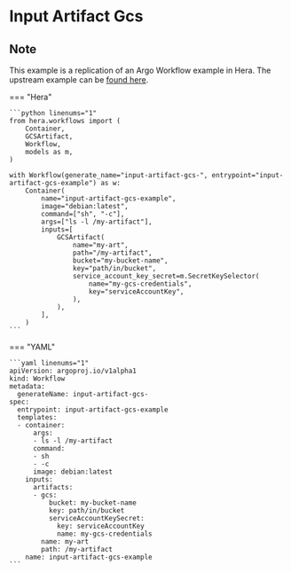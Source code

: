 # Input Artifact Gcs

## Note

This example is a replication of an Argo Workflow example in Hera.
The upstream example can be [found here](https://github.com/argoproj/argo-workflows/blob/main/examples/input-artifact-gcs.yaml).




=== "Hera"

    ```python linenums="1"
    from hera.workflows import (
        Container,
        GCSArtifact,
        Workflow,
        models as m,
    )

    with Workflow(generate_name="input-artifact-gcs-", entrypoint="input-artifact-gcs-example") as w:
        Container(
            name="input-artifact-gcs-example",
            image="debian:latest",
            command=["sh", "-c"],
            args=["ls -l /my-artifact"],
            inputs=[
                GCSArtifact(
                    name="my-art",
                    path="/my-artifact",
                    bucket="my-bucket-name",
                    key="path/in/bucket",
                    service_account_key_secret=m.SecretKeySelector(
                        name="my-gcs-credentials",
                        key="serviceAccountKey",
                    ),
                ),
            ],
        )
    ```

=== "YAML"

    ```yaml linenums="1"
    apiVersion: argoproj.io/v1alpha1
    kind: Workflow
    metadata:
      generateName: input-artifact-gcs-
    spec:
      entrypoint: input-artifact-gcs-example
      templates:
      - container:
          args:
          - ls -l /my-artifact
          command:
          - sh
          - -c
          image: debian:latest
        inputs:
          artifacts:
          - gcs:
              bucket: my-bucket-name
              key: path/in/bucket
              serviceAccountKeySecret:
                key: serviceAccountKey
                name: my-gcs-credentials
            name: my-art
            path: /my-artifact
        name: input-artifact-gcs-example
    ```


